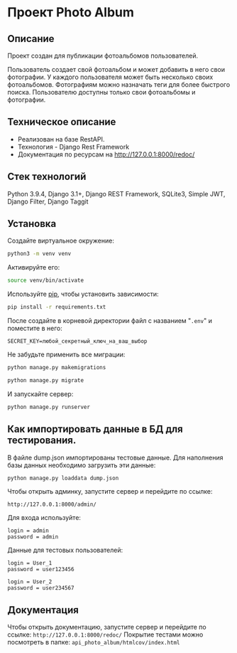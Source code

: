 # Проект Photo Album

## Описание
Проект создан для публикации фотоальбомов пользователей.

Пользователь создает свой фотоальбом и может добавить в него свои фотографии. У каждого пользователя может быть несколько своих фотоальбомов.
Фотографиям можно назначать теги для более быстрого поиска.
Пользователю доступны только свои фотоальбомы и фотографии.

## Техническое описание
* Реализован на базе RestAPI.
* Технология - Django Rest Framework
* Документация по ресурсам на http://127.0.0.1:8000/redoc/

## Стек технологий
Python 3.9.4, Django 3.1+, Django REST Framework, SQLite3, Simple JWT, Django Filter, Django Taggit

## Установка
Создайте виртуальное окружение:
```bash
python3 -m venv venv
```
Активируйте его:
```bash
source venv/bin/activate
```
Используйте [pip](https://pip.pypa.io/en/stable/), чтобы установить зависимости:
```bash
pip install -r requirements.txt
```
После создайте в корневой директории файл с названием "```.env```" и поместите в него:
```
SECRET_KEY=любой_секретный_ключ_на_ваш_выбор
```
Не забудьте применить все миграции:
```bash
python manage.py makemigrations
```
```bash
python manage.py migrate
```
И запускайте сервер:
```bash
python manage.py runserver
```

## Как импортировать данные в БД для тестирования.
В файле dump.json импортированы тестовые данные.
Для наполнения базы данных необходимо загрузить эти данные:
```bash
python manage.py loaddata dump.json 
```
Чтобы открыть админку, запустите сервер и перейдите по ссылке:
```
http://127.0.0.1:8000/admin/
```
Для входа используйте:
```
login = admin
password = admin
```
Данные для тестовых пользователей:
```
login = User_1
password = user123456
```
```
login = User_2
password = user234567
```
## Документация
Чтобы открыть документацию, запустите сервер и перейдите по ссылке:
```http://127.0.0.1:8000/redoc/```
Покрытие тестами можно посмотреть в папке:
```api_photo_album/htmlcov/index.html```

